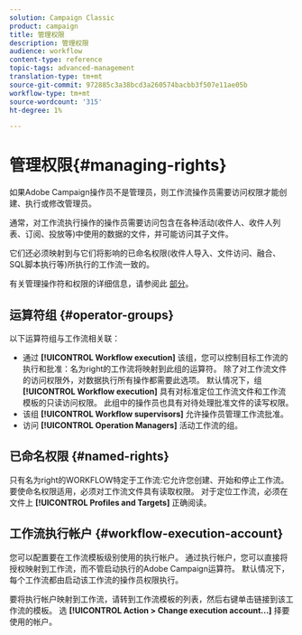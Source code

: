 ```yaml
---
solution: Campaign Classic
product: campaign
title: 管理权限
description: 管理权限
audience: workflow
content-type: reference
topic-tags: advanced-management
translation-type: tm+mt
source-git-commit: 972885c3a38bcd3a260574bacbb3f507e11ae05b
workflow-type: tm+mt
source-wordcount: '315'
ht-degree: 1%

---
```



# 管理权限{#managing-rights}

如果Adobe Campaign操作员不是管理员，则工作流操作员需要访问权限才能创建、执行或修改管理员。

通常，对工作流执行操作的操作员需要访问包含在各种活动(收件人、收件人列表、订阅、投放等)中使用的数据的文件，并可能访问其子文件。

它们还必须映射到与它们将影响的已命名权限(收件人导入、文件访问、融合、SQL脚本执行等)所执行的工作流一致的。

有关管理操作符和权限的详细信息，请参阅此 [部分](../../platform/using/access-management.md)。

## 运算符组 {#operator-groups}

以下运算符组与工作流相关联：

* 通过 **[!UICONTROL Workflow execution]** 该组，您可以控制目标工作流的执行和批准：名为right的工作流将映射到此组的运算符。 除了对工作流文件的访问权限外，对数据执行所有操作都需要此选项。 默认情况下，组 **[!UICONTROL Workflow execution]** 具有对标准定位工作流文件和工作流模板的只读访问权限。 此组中的操作员也具有对待处理批准文件的读写权限。
* 该组 **[!UICONTROL Workflow supervisors]** 允许操作员管理工作流批准。
* 访问 **[!UICONTROL Operation Managers]** 活动工作流的组。

## 已命名权限 {#named-rights}

只有名为right的WORKFLOW特定于工作流:它允许您创建、开始和停止工作流。 要使命名权限适用，必须对工作流文件具有读取权限。 对于定位工作流，必须在文件上 **[!UICONTROL Profiles and Targets]** 正确阅读。

## 工作流执行帐户 {#workflow-execution-account}

您可以配置要在工作流模板级别使用的执行帐户。 通过执行帐户，您可以直接将授权映射到工作流，而不管启动执行的Adobe Campaign运算符。 默认情况下，每个工作流都由启动该工作流的操作员权限执行。

要将执行帐户映射到工作流，请转到工作流模板的列表，然后右键单击链接到该工作流的模板。 选 **[!UICONTROL Action > Change execution account...]** 择要使用的帐户。
